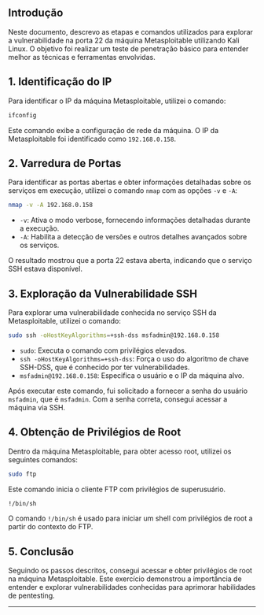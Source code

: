 
## Introdução
Neste documento, descrevo as etapas e comandos utilizados para explorar a vulnerabilidade na porta 22 da máquina Metasploitable utilizando Kali Linux. O objetivo foi realizar um teste de penetração básico para entender melhor as técnicas e ferramentas envolvidas.

## 1. Identificação do IP

Para identificar o IP da máquina Metasploitable, utilizei o comando:

```bash
ifconfig
```

Este comando exibe a configuração de rede da máquina. O IP da Metasploitable foi identificado como `192.168.0.158`.

## 2. Varredura de Portas

Para identificar as portas abertas e obter informações detalhadas sobre os serviços em execução, utilizei o comando `nmap` com as opções `-v` e `-A`:

```bash
nmap -v -A 192.168.0.158
```

- `-v`: Ativa o modo verbose, fornecendo informações detalhadas durante a execução.
- `-A`: Habilita a detecção de versões e outros detalhes avançados sobre os serviços.

O resultado mostrou que a porta 22 estava aberta, indicando que o serviço SSH estava disponível.

## 3. Exploração da Vulnerabilidade SSH

Para explorar uma vulnerabilidade conhecida no serviço SSH da Metasploitable, utilizei o comando:

```bash
sudo ssh -oHostKeyAlgorithms=+ssh-dss msfadmin@192.168.0.158
```

- `sudo`: Executa o comando com privilégios elevados.
- `ssh -oHostKeyAlgorithms=+ssh-dss`: Força o uso do algoritmo de chave SSH-DSS, que é conhecido por ter vulnerabilidades.
- `msfadmin@192.168.0.158`: Especifica o usuário e o IP da máquina alvo.

Após executar este comando, fui solicitado a fornecer a senha do usuário `msfadmin`, que é `msfadmin`. Com a senha correta, consegui acessar a máquina via SSH.

## 4. Obtenção de Privilégios de Root

Dentro da máquina Metasploitable, para obter acesso root, utilizei os seguintes comandos:

```bash
sudo ftp
```

Este comando inicia o cliente FTP com privilégios de superusuário. 

```bash
!/bin/sh
```

O comando `!/bin/sh` é usado para iniciar um shell com privilégios de root a partir do contexto do FTP.

## 5. Conclusão

Seguindo os passos descritos, consegui acessar e obter privilégios de root na máquina Metasploitable. Este exercício demonstrou a importância de entender e explorar vulnerabilidades conhecidas para aprimorar habilidades de pentesting. 

---
